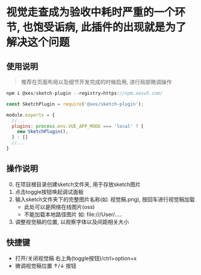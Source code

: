 # 视觉走查成为验收中耗时严重的一个环节, 也饱受诟病, 此插件的出现就是为了解决这个问题

## 使用说明
> 推荐在页面布局以及细节开发完成的时候启用, 进行局部微调操作
```JavaScript
npm i @xes/sketch-plugin --registry=https://npm.xesv5.com/

const SketchPlugin = require('@xes/sketch-plugin');

module.exports = {
  //...
  plugins: process.env.VUE_APP_MODE === 'local' ? [
    new SketchPlugin(),
  ] : []
  //...
}
```

## 操作说明
0. 在项目根目录创建sketch文件夹, 用于存放sketch图片
1. 点击toggle按钮唤起调试面板
2. 输入sketch文件夹下的完整图片名称(如: 视觉稿.png), 按回车进行视觉稿加载
    - 此处可以是网络在线图片(oss)
    - 不能加载本地路径图片 如: file:///User/..... 
3. 调整视觉稿的位置, 以观察字体以及间距相关大小

## 快捷键
- 打开/关闭视觉稿 右上角(toggle按钮)/ctrl+option+x
- 微调视觉稿位置 ↑/↓ 按钮
